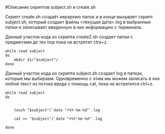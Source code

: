 #Описание скриптов subject.sh и create.sh

Скрипт create.sh создаёт иерархию папок и в конце вызывает скрипт subject.sh, который создает файлы <текущая дата>.log в выбранные папки и 
записывает введенную в них информацию с терминала.

Данный участок кода из скрипта create2.sh создает папки с предметами до тех пор пока не встретит ctra+z.

	while read subject 
	do
  		mkdir $1/"$subject"/
	done

Данный участок кода из скрипта subject.sh создает log в папках, которые мы выбираем. Одновременно с этим мы можем записать в них любой текст из потока ввода
с помощь cat, пока не встретится ctrl+z.

	while read subject
	do
		
		
		touch "$subject"/`date "+%Y-%m-%d"`.log

		cat >> "$subject"/`date "+%Y-%m-%d"`.log

	done
